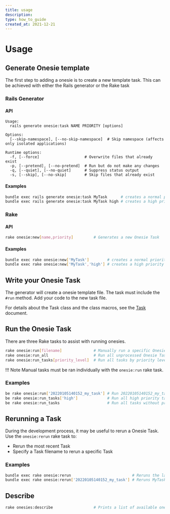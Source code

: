 ```yaml
---
title: usage
description:
type: how_to_guide
created_at: 2021-12-21
---
```


# Usage

## Generate Onesie template
The first step to adding a onesie is to create a new template task. This can
be achieved with either the Rails generator or the Rake task

### Rails Generator

#### API
```
Usage:
  rails generate onesie:task NAME PRIORITY [options]

Options:
  [--skip-namespace], [--no-skip-namespace]  # Skip namespace (affects only isolated applications)

Runtime options:
  -f, [--force]                    # Overwrite files that already exist
  -p, [--pretend], [--no-pretend]  # Run but do not make any changes
  -q, [--quiet], [--no-quiet]      # Suppress status output
  -s, [--skip], [--no-skip]        # Skip files that already exist

```

#### Examples
```bash
bundle exec rails generate onesie:task MyTask      # creates a normal priority task
bundle exec rails generate onesie:task MyTask high # creates a high priority task
```

### Rake

#### API
```bash
rake onesie:new[name,priority]         # Generates a new Onesie Task
```

#### Examples

```bash
bundle exec rake onesie:new['MyTask']        # creates a normal priority task
bundle exec rake onesie:new['MyTask','high'] # creates a high priority task
```

## Write your Onesie Task
The generator will create a onesie template file. The task must include the
`#run` method. Add your code to the new task file.

For details about the Task class and the class macros, see the
[Task](../explanations/task.md) document.

## Run the Onesie Task
There are three Rake tasks to assist with running onesies.

```bash
rake onesie:run[filename]              # Manually run a specific Onesie Tasks
rake onesie:run_all                    # Run all unprocessed Onesie Tasks
rake onesie:run_tasks[priority_level]  # Run all tasks by priority level
```

!!! Note
    Manual tasks must be ran individually with the `onesie:run` rake task.


### Examples

```bash
be rake onesie:run['20220105140152_my_task'] # Run 20220105140152_my_task.rb
be rake onesie:run_tasks['high']             # Run all high priority tasks
be rake onesie:run_tasks                     # Run all tasks without priority
```

## Rerunning a Task
During the development process, it may be useful to rerun a Onesie Task.
Use the `onesie:rerun` rake task to:
- Rerun the most recent Task
- Specify a Task filename to rerun a specific Task


### Examples
```bash
bundle exec rake onesie:rerun                           # Reruns the last task
bundle exec rake onesie:rerun['20220105140152_my_task'] # Reruns MyTask
```

## Describe
```bash
rake onesies:describe                  # Prints a list of available onesies to run
```
